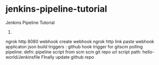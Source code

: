 # jenkins-pipeline-tutorial
Jenkins Pipeline Tutorial



1.
ngrok http 8080
webhook create
webhook ngrok http link paste
webhook applicaton json
build triggers : github hook trigger for gitscm polling
pipeline: defn: pipeline script from scm
scm git
repo url
script path: hello-world/Jenkinsfile
FInally update github repo


